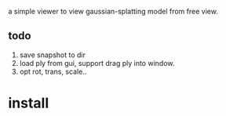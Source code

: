 a simple viewer to view gaussian-splatting model from free view.



## todo

1. save snapshot to dir
2. load ply from gui, support drag ply into window.
3. opt rot, trans, scale..


# install 